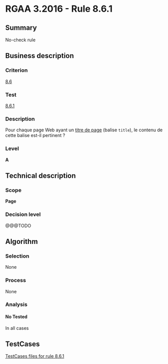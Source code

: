 # RGAA 3.2016 - Rule 8.6.1

## Summary
No-check rule


## Business description

### Criterion
[8.6](http://references.modernisation.gouv.fr/rgaa-accessibilite/criteres.html#crit-8-6)

### Test
[8.6.1](http://references.modernisation.gouv.fr/rgaa-accessibilite/criteres.html#test-8-6-1)

### Description
<div lang="fr">Pour chaque page Web ayant un <a href="http://references.modernisation.gouv.fr/rgaa-accessibilite/glossaire.html#titrePage">titre de page</a> (balise <code lang="en">title</code>), le contenu de cette balise est-il pertinent&nbsp;?</div>

### Level
**A**


## Technical description

### Scope
**Page**

### Decision level
@@@TODO


## Algorithm

### Selection
None

### Process
None

### Analysis

#### No Tested
In all cases


##  TestCases

[TestCases files for rule 8.6.1](https://github.com/Asqatasun/Asqatasun/tree/RGAA_3.2016/rules/rules-rgaa3.2016/src/test/resources/testcases/rgaa32016/Rgaa32016Rule080601/)


